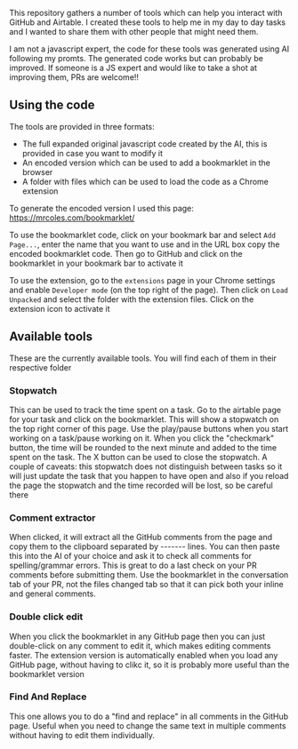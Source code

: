 This repository gathers a number of tools which can help you interact with GitHub and Airtable. I created these tools to help me in my day to day tasks and I wanted to share them with other people that might need them.

I am not a javascript expert, the code for these tools was generated using AI following my promts. The generated code works but can probably be improved. If someone is a JS expert and would like to take a shot at improving them, PRs are welcome!!

## Using the code

The tools are provided in three formats:
- The full expanded original javascript code created by the AI, this is provided in case you want to modify it
- An encoded version which can be used to add a bookmarklet in the browser
- A folder with files which can be used to load the code as a Chrome extension

To generate the encoded version I used this page: https://mrcoles.com/bookmarklet/

To use the bookmarklet code, click on your bookmark bar and select `Add Page...`, enter the name that you want to use and in the URL box copy the encoded bookmarklet code. Then go to GitHub and click on the bookmarklet in your bookmark bar to activate it

To use the extension, go to the `extensions` page in your Chrome settings and enable `Developer mode` (on the top right of the page). Then click on `Load Unpacked` and select the folder with the extension files. Click on the extension icon to activate it

## Available tools

These are the currently available tools. You will find each of them in their respective folder

### Stopwatch

This can be used to track the time spent on a task. Go to the airtable page for your task and click on the bookmarklet. This will show a stopwatch on the top right corner of this page. Use the play/pause buttons when you start working on a task/pause working on it. When you click the "checkmark" button, the time will be rounded to the next minute and added to the time spent on the task. The X button can be used to close the stopwatch. A couple of caveats: this stopwatch does not distinguish between tasks so it will just update the task that you happen to have open and also if you reload the page the stopwatch and the time recorded will be lost, so be careful there

### Comment extractor

When clicked, it will extract all the GitHub comments from the page and copy them to the clipboard separated by ------- lines. You can then paste this into the AI of your choice and ask it to check all comments for spelling/grammar errors. This is great to do a last check on your PR comments before submitting them. Use the bookmarklet in the conversation tab of your PR, not the files changed tab so that it can pick both your inline and general comments.

### Double click edit

When you click the bookmarklet in any GitHub page then you can just double-click on any comment to edit it, which makes editing comments faster. The extension version is automatically enabled when you load any GitHub page, without having to clikc it, so it is probably more useful than the bookmarklet version

### Find And Replace

This one allows you to do a "find and replace" in all comments in the GitHub page. Useful when you need to change the same text in multiple comments without having to edit them individually.
